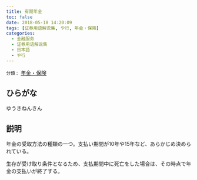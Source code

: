 ```yaml
---
title: 有期年金
toc: false
date: 2018-05-18 14:20:09
tags: [证券用语解说集, や行, 年金・保険]
categories:
  - 金融服务
  - 证券用语解说集
  - 日本語
  - や行
---
```


`分類：` [年金・保険](/tags/年金・保険/)

## ひらがな

ゆうきねんきん

## 説明

年金の受取方法の種類の一つ。支払い期間が10年や15年など、あらかじめ決められている。

生存が受け取り条件となるため、支払期間中に死亡をした場合は、その時点で年金の支払いが終了する。
